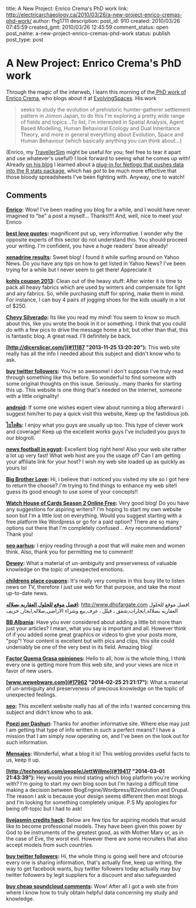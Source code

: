 title: A New Project: Enrico Crema's PhD work
link: http://electricarchaeology.ca/2010/03/26/a-new-project-enrico-cremas-phd-work/
author: fhg1711
description: 
post_id: 910
created: 2010/03/26 07:45:59
created_gmt: 2010/03/26 12:45:59
comment_status: open
post_name: a-new-project-enrico-cremas-phd-work
status: publish
post_type: post

# A New Project: Enrico Crema's PhD work

Through the magic of the interweb, I learn this morning of the[ PhD work of Enrico Crema](http://www.homepages.ucl.ac.uk/~tcrnerc/Enrico_R._Cremas_HomePage/HOME.html), who blogs about it at [EvolvingSpaces](http://evolvingspaces.blogspot.com/). His work 

> seeks to study the evolution of prehistoric humter-gatherer settlement pattern in Jomon Japan, to do this I'm exploring a pretty wide range of fields and topics...To list, I'm interested in Spatial Analysis, Agent Based Modelling, Human Behavioral Ecology and Dual Inheritance Theory, and more in general everything about Evolution, Space and Human Behaviour (which basically anything you can think about...)

(Enrico, my [TravellerSim](http://electricarchaeologist.wordpress.com/2009/10/16/travellersim-growing-settlement-structures-and-territories-with-agent-based-modeling-full-text/) might be useful for you; feel free to tear it apart and use whatever's useful!) I look forward to seeing what he comes up with! Already [on his blog](http://evolvingspaces.blogspot.com/2010/03/netlogo-r-extension.html) I learned about a [plug-in for Netlogo that pushes data into the R stats package](http://netlogo-r-ext.berlios.de/), which has *got* to be much more effective that those bloody spreadsheets I've been fighting with. Anyway, one to watch!

## Comments

**[Enrico](#2878 "2010-03-26 18:30:13"):** Wow! I've been reading you blog for a while, and I would have never imagined to "be" a post a myself... Thanks!!!! And, well, nice to meet you! Enrico

**[best love quotes](#11276 "2013-11-28 10:14:31"):** magnificent put up, very informative. I wonder why the opposite experts of this sector do not understand this. You should proceed your writing. I'm confident, you have a huge readers' base already!

**[xenadrine results](#11619 "2013-12-13 18:21:18"):** Ѕweet blog! I found it whіle surfing around on Yahoo News. Do you have any tips on how to get listed іn Yahoo News? I've been trying for a while but I never seem to get there! Appreciate it

**[kohls coupon 2013](#11618 "2013-12-13 17:01:44"):** Clean out of the heavy stuff: After winter it is time to pack all heavy fabrics which are used by winters and compensate for light and airy fabrics. So, while purchasing stuff for spring, make them in mind. For instance, I can buy 4 pairs of jogging shoes for the kids usually in a lot of $250.

**[Chevy Silverado](#11028 "2013-11-11 15:05:04"):** Its like you read my mind! You seem to know so much about this, like you wrote the book in it or something. I think that you could do with a few pics to drive the message home a bit, but other than that, this is fantastic blog. A great read. I'll definitely be back.

**[http://dicerslicer.com/](#11187 "2013-11-25 13:20:20"):** This web site really has all the info I needed about this subject and didn't know who to ask.

**[buy twitter followers](#11939 "2013-12-29 19:45:22"):** You're so awesome! I don't suppose I've truly read through something like this before. So wonderful to find someone with some original thoughts on this issue. Seriously.. many thanks for starting this up. This website is one thing that's needed on the internet, someone with a little originality!

**[android](#15992 "2014-02-17 17:13:54"):** If some one wishes expert view about running a blog afterward i suggest him/her to pay a quick visit this website, Keep up the fastidious job.

**[ไบโอติน](#11665 "2013-12-15 20:18:03"):** I enjoy what you guys are usually up too. This type of clever work and coverage! Keep up the excellent works guys I've included you guys to our blogroll.

**[news football in egypt](#11785 "2013-12-22 04:51:04"):** Excellent blog right here! Also your web site rather a lot up very fast! What web host are you the usage of? Can I am getting your affiliate link for your host? I wish my web site loaded up as quickly as yours lol

**[Big Brother Love](#12336 "2014-01-20 17:24:32"):** Hi, i believe that i noticed you visited my site so i got here to return the choose?.I'm trying to find things to enhance my web site!I guess its good enough to use some of your concepts!!

**[Watch House of Cards Season 2 Online Free](#12038 "2014-01-04 12:45:21"):** Very good blog! Do you have any suggestions for aspiring writers? I'm hoping to start my own website soon but I'm a little lost on everything. Would you suggest starting with a free platform like Wordpress or go for a paid option? There are so many options out there that I'm completely confused .. Any recommendations? Thank you!

**[seo aarhus](#15794 "2014-02-16 17:39:09"):** I enjoy reading through a post that will make men and women think. Also, thank you for permitting me to comment!

**[Dewey](#15797 "2014-02-16 17:41:33"):** What a material of un-ambiguity and preserveness of valuable knowledge on the topic of unexpected emotions.

**[childrens place coupons](#15836 "2014-02-16 21:46:46"):** It's really very complex in this busy life to listen news on TV, therefore I just use web for that purpose, and take the most up-to-date news.

**[افضل موقع للحلول العقاريه بصلاله](#16136 "2014-02-18 09:23:44"):** http://www.dhofargate.com افضل موقع للحلول العقاريه بصلاله,ايجارات,شقق ، فيلل ، غرف,بيع وشراء الاراضي,صلاله,ايجار, خريف

**[BB Albania](#13644 "2014-02-05 21:42:56"):** Have you ever considered about adding a little bit more than just your articles? I mean, what you say is important and all. However think of if you added some great graphics or videos to give your posts more, "pop"! Your content is excellent but with pics and clips, this site could undeniably be one of the very best in its field. Amazing blog!

**[Factor Quema Grasa opiniones](#13754 "2014-02-06 13:34:26"):** Hello to all, how is the whole thing, I think every one is getting more from this web site, and your views are nice in favor of new users.

**[www.wewebware.com](#17962 "2014-02-25 21:21:17"):** What a material of un-ambiguity and preserveness of precious knowledge on the toplic of unexpected feelings.

**[seo](#15041 "2014-02-12 08:55:35"):** This excellent website really has all of the info I wanted concerning this subject and didn't know who to ask.

**[Poezi per Dashuri](#19092 "2014-02-28 23:45:35"):** Thanks for another informative site. Where else may just I am getting that type of info written in such a perfect means? I have a mission that I am simply now operating on, and I've been on the look out for such information.

**[Mensajes](#19435 "2014-03-01 23:00:13"):** Wonderful, what a blog it is! This weblog provides useful facts to us, keep it up.

**[http://technorati.com/people/JettWillmo](#19417 "2014-03-01 21:43:39"):** Hey would you mind stating which blog platform you're working with? I'm going to start my own blog soon but I'm having a difficult time making a decision between BlogEngine/Wordpress/B2evolution and Drupal. The reason I ask is because your design seems different then most blogs and I'm looking for something completely unique. P.S My apologies for being off-topic but I had to ask!

**[livejasmin credits hack](#18277 "2014-02-26 19:22:30"):** Below are few tips for aspiring models that would like to become professional models. They have been given this power by God to be instruments of the greatest good, as with Mother Mary or, as in the case of Eve, the worst evil. However there are some recruiters that also accept models from such countries.

**[buy twitter followers](#18574 "2014-02-27 15:59:18"):** Hi, the whole thing is going well here and ofcourse every one is sharing information, that's actually fine, keep up writing. the way to get facebook wants, buy twitter followers today actually may buy twitter followers by legit suppliers for a discount and also safeguarded

**[buy cheap soundcloud comments](#20316 "2014-03-05 11:54:03"):** Wow! After all I got a web site from where I know how to truly obtain helpful data concerning my study and knowledge.

